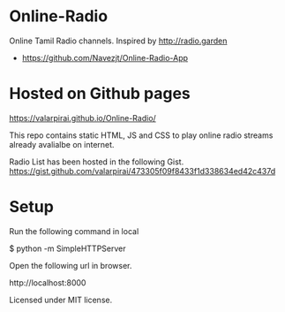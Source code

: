 # Online-Radio
Online Tamil Radio channels. Inspired by http://radio.garden
- https://github.com/Navezjt/Online-Radio-App

# Hosted on Github pages
https://valarpirai.github.io/Online-Radio/

This repo contains static HTML, JS and CSS to play online radio streams already avalialbe on internet.

Radio List has been hosted in the following Gist. https://gist.github.com/valarpirai/473305f09f8433f1d338634ed42c437d

# Setup
Run the following command in local
  
  $ python -m SimpleHTTPServer

Open the following url in browser.
  
  http://localhost:8000

Licensed under MIT license.
